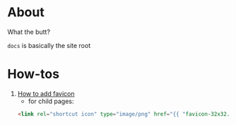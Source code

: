 # About
What the butt?

`docs` is basically the site root

# How-tos
1. [How to add favicon](https://medium.com/@xiang_zhou/how-to-add-a-favicon-to-your-jekyll-site-2ac2179cc2ed)
    - for child pages:
    ```html
    <link rel="shortcut icon" type="image/png" href="{{ "favicon-32x32.png" | relative_url }}">
    ```